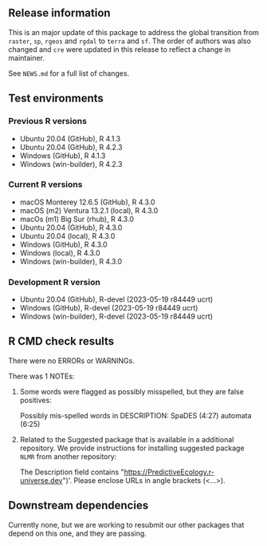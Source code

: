 ## Release information

This is an major update of this package to address the global transition from `raster`, `sp`, `rgeos` and `rgdal` to `terra` and `sf`. The order of authors was also changed and `cre` were updated in this release to reflect a change in maintainer.  

See `NEWS.md` for a full list of changes.

## Test environments

### Previous R versions
* Ubuntu 20.04                 (GitHub), R 4.1.3
* Ubuntu 20.04                 (GitHub), R 4.2.3
* Windows                      (GitHub), R 4.1.3
* Windows                 (win-builder), R 4.2.3

### Current R versions
* macOS Monterey 12.6.5        (GitHub), R 4.3.0
* macOS (m2) Ventura 13.2.1     (local), R 4.3.0
* macOs (m1) Big Sur             (rhub), R 4.3.0
* Ubuntu 20.04                 (GitHub), R 4.3.0
* Ubuntu 20.04                  (local), R 4.3.0 
* Windows                      (GitHub), R 4.3.0
* Windows                       (local), R 4.3.0
* Windows                 (win-builder), R 4.3.0

### Development R version
* Ubuntu 20.04                 (GitHub), R-devel (2023-05-19 r84449 ucrt)
* Windows                      (GitHub), R-devel (2023-05-19 r84449 ucrt)
* Windows                 (win-builder), R-devel (2023-05-19 r84449 ucrt)
## R CMD check results

There were no ERRORs or WARNINGs.

There was 1 NOTEs:

1. Some words were flagged as possibly misspelled, but they are false positives:

    Possibly mis-spelled words in DESCRIPTION:
      SpaDES (4:27)
      automata (6:25)

2.  Related to the Suggested package that is available in a additional repository.
    We provide instructions for installing suggested package `NLMR` from another repository:

    The Description field contains
        "https://PredictiveEcology.r-universe.dev")'.
    Please enclose URLs in angle brackets (<...>).

## Downstream dependencies

Currently none, but we are working to resubmit our other packages that depend on this one, and they are passing.
